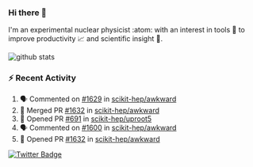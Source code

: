 ### Hi there 👋 

I'm an experimental nuclear physicist :atom: with an interest in tools :wrench: to improve productivity :chart_with_upwards_trend: and scientific insight :telescope:.

![github stats](https://github-readme-stats.vercel.app/api?username=agoose77&show_icons=true&hide_rank=true&hide_title=true&bg_color=30,e76445,904e95&text_color=efe3ec&icon_color=efe3ec)
<!--
**agoose77/agoose77** is a ✨ _special_ ✨ repository because its `README.md` (this file) appears on your GitHub profile.

Here are some ideas to get you started:

- 🔭 I’m currently working on ...
- 🌱 I’m currently learning ...
- 👯 I’m looking to collaborate on ...
- 🤔 I’m looking for help with ...
- 💬 Ask me about ...
- 📫 How to reach me: ...
- 😄 Pronouns: ...
- ⚡ Fun fact: ...
-->

### :zap: Recent Activity
<!--START_SECTION:activity-->
1. 🗣 Commented on [#1629](https://github.com/scikit-hep/awkward/issues/1629) in [scikit-hep/awkward](https://github.com/scikit-hep/awkward)
2. 🎉 Merged PR [#1632](https://github.com/scikit-hep/awkward/pull/1632) in [scikit-hep/awkward](https://github.com/scikit-hep/awkward)
3. 💪 Opened PR [#691](https://github.com/scikit-hep/uproot5/pull/691) in [scikit-hep/uproot5](https://github.com/scikit-hep/uproot5)
4. 🗣 Commented on [#1600](https://github.com/scikit-hep/awkward/issues/1600) in [scikit-hep/awkward](https://github.com/scikit-hep/awkward)
5. 💪 Opened PR [#1632](https://github.com/scikit-hep/awkward/pull/1632) in [scikit-hep/awkward](https://github.com/scikit-hep/awkward)
<!--END_SECTION:activity-->


[![Twitter Badge](https://img.shields.io/twitter/follow/agoose77?style=flat-square&logo=Twitter&logoColor=white&color=cornflowerblue)](https://twitter.com/agoose77)
